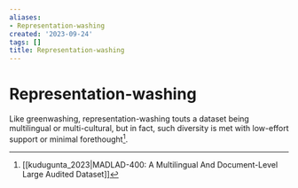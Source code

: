```yaml
---
aliases:
- Representation-washing
created: '2023-09-24'
tags: []
title: Representation-washing
---
```


# Representation-washing

Like greenwashing, representation-washing touts a dataset being multilingual or multi-cultural, but in fact, such diversity is met with low-effort support or minimal forethought[^1].

[^1]: [[kudugunta_2023|MADLAD-400: A Multilingual And Document-Level Large Audited Dataset]]